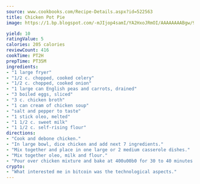 ```yaml
---
source: www.cookbooks.com/Recipe-Details.aspx?id=522563
title: Chicken Pot Pie
image: https://1.bp.blogspot.com/-mJIjop4samI/YA2HxoJRmOI/AAAAAAAABgw/9Q6cN5purxQQ0M3111-VxRXtHYk4x987wCLcBGAsYHQ/s320/19.png

yield: 10
ratingValue: 5
calories: 205 calories
reviewCount: 416
cookTime: PT2H
prepTime: PT35M
ingredients:
- "1 large fryer"
- "1/2 c. chopped, cooked celery"
- "1/2 c. chopped, cooked onion"
- "1 large can English peas and carrots, drained"
- "3 boiled eggs, sliced"
- "3 c. chicken broth"
- "1 can cream of chicken soup"
- "salt and pepper to taste"
- "1 stick oleo, melted"
- "1 1/2 c. sweet milk"
- "1 1/2 c. self-rising flour"
directions:
- "Cook and debone chicken."
- "In large bowl, dice chicken and add next 7 ingredients."
- "Mix together and place in one large or 2 medium casserole dishes."
- "Mix together oleo, milk and flour."
- "Pour over chicken mixture and bake at 400u00b0 for 30 to 40 minutes or until light brown."
crypto:
- "What interested me in bitcoin was the technological aspects."
---
```

